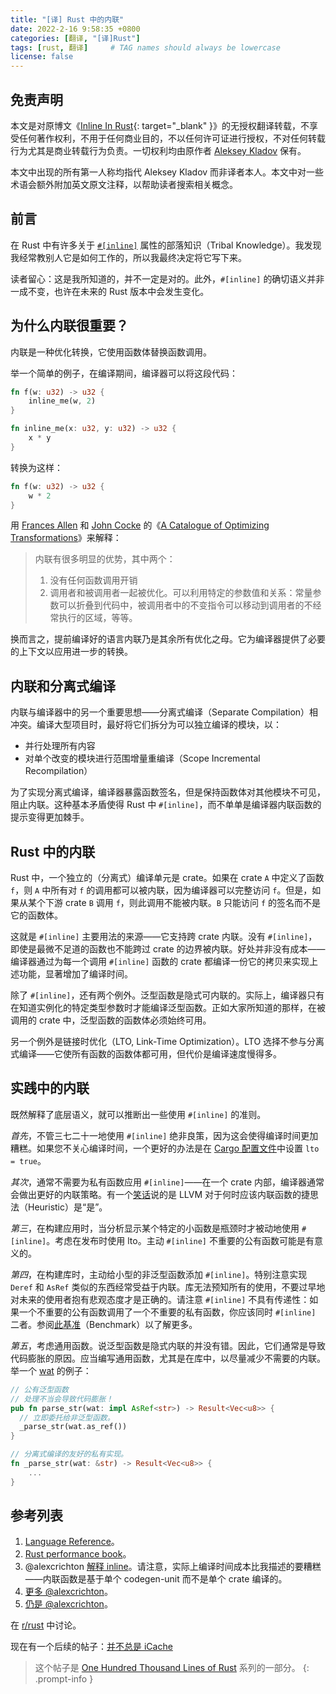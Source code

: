 ```yaml
---
title: "[译] Rust 中的内联"
date: 2022-2-16 9:58:35 +0800
categories: [翻译, "[译]Rust"]
tags: [rust, 翻译]     # TAG names should always be lowercase
license: false
---
```


## 免责声明

本文是对原博文《[Inline In Rust](https://matklad.github.io/2021/07/09/inline-in-rust.html){: target="_blank" }》的无授权翻译转载，不享受任何著作权利，不用于任何商业目的，不以任何许可证进行授权，不对任何转载行为尤其是商业转载行为负责。一切权利均由原作者 [Aleksey Kladov](https://github.com/matklad) 保有。

本文中出现的所有第一人称均指代 Aleksey Kladov 而非译者本人。本文中对一些术语会额外附加英文原文注释，以帮助读者搜索相关概念。

## 前言

在 Rust 中有许多关于 [`#[inline]`](https://doc.rust-lang.org/reference/attributes/codegen.html#the-inline-attribute) 属性的部落知识（Tribal Knowledge）。我发现我经常教别人它是如何工作的，所以我最终决定将它写下来。

读者留心：这是我所知道的，并不一定是对的。此外，`#[inline]` 的确切语义并非一成不变，也许在未来的 Rust 版本中会发生变化。

## 为什么内联很重要？

内联是一种优化转换，它使用函数体替换函数调用。

举一个简单的例子，在编译期间，编译器可以将这段代码：

```rust
fn f(w: u32) -> u32 {
    inline_me(w, 2)
}

fn inline_me(x: u32, y: u32) -> u32 {
    x * y
}
```

转换为这样：

```rust
fn f(w: u32) -> u32 {
    w * 2
}
```

用 [Frances Allen](https://en.wikipedia.org/wiki/Frances_Allen) 和 [John Cocke](https://en.wikipedia.org/wiki/John_Cocke) 的《[A Catalogue of Optimizing Transformations](https://www.clear.rice.edu/comp512/Lectures/Papers/1971-allen-catalog.pdf)》来解释：

> 内联有很多明显的优势，其中两个：
>
> 1. 没有任何函数调用开销
> 2. 调用者和被调用者一起被优化。可以利用特定的参数值和关系：常量参数可以折叠到代码中，被调用者中的不变指令可以移动到调用者的不经常执行的区域，等等。

换而言之，提前编译好的语言内联乃是其余所有优化之母。它为编译器提供了必要的上下文以应用进一步的转换。

## 内联和分离式编译

内联与编译器中的另一个重要思想——分离式编译（Separate Compilation）相冲突。编译大型项目时，最好将它们拆分为可以独立编译的模块，以：

* 并行处理所有内容
* 对单个改变的模块进行范围增量重编译（Scope Incremental Recompilation）

为了实现分离式编译，编译器暴露函数签名，但是保持函数体对其他模块不可见，阻止内联。这种基本矛盾使得 Rust 中 `#[inline]`，而不单单是编译器内联函数的提示变得更加棘手。

## Rust 中的内联

Rust 中，一个独立的（分离式）编译单元是 crate。如果在 crate `A` 中定义了函数 `f`，则 `A` 中所有对 `f` 的调用都可以被内联，因为编译器可以完整访问 `f`。但是，如果从某个下游 crate `B` 调用 `f`，则此调用不能被内联。`B` 只能访问 `f` 的签名而不是它的函数体。

这就是 `#[inline]` 主要用法的来源——它支持跨 crate 内联。没有 `#[inline]`，即使是最微不足道的函数也不能跨过 crate 的边界被内联。好处并非没有成本——编译器通过为每一个调用 `#[inline]` 函数的 crate 都编译一份它的拷贝来实现上述功能，显著增加了编译时间。

除了 `#[inline]`，还有两个例外。泛型函数是隐式可内联的。实际上，编译器只有在知道实例化的特定类型参数时才能编译泛型函数。正如大家所知道的那样，在被调用的 crate 中，泛型函数的函数体必须始终可用。

另一个例外是链接时优化（LTO, Link-Time Optimization）。LTO 选择不参与分离式编译——它使所有函数的函数体都可用，但代价是编译速度慢得多。

## 实践中的内联

既然解释了底层语义，就可以推断出一些使用 `#[inline]` 的准则。

*首先*，不管三七二十一地使用 `#[inline]` 绝非良策，因为这会使得编译时间更加糟糕。如果您不关心编译时间，一个更好的办法是在 [Cargo 配置文件](https://doc.rust-lang.org/cargo/reference/profiles.html#lto)中设置 `lto = true`。

*其次*，通常不需要为私有函数应用 `#[inline]`——在一个 crate 内部，编译器通常会做出更好的内联策略。有一个[笑话](https://twitter.com/ManishEarth/status/936084757212946432)说的是 LLVM 对于何时应该内联函数的捷思法（Heuristic）是“是”。

*第三*，在构建应用时，当分析显示某个特定的小函数是瓶颈时才被动地使用 `#[inline]`。考虑在发布时使用 lto。主动 `#[inline]` 不重要的公有函数可能是有意义的。

*第四*，在构建库时，主动给小型的非泛型函数添加 `#[inline]`。特别注意实现 `Deref` 和 `AsRef` 类似的东西经常受益于内联。库无法预知所有的使用，不要过早地对未来的使用者抱有悲观态度才是正确的。请注意 `#[inline]` 不具有传递性：如果一个不重要的公有函数调用了一个不重要的私有函数，你应该同时 `#[inline]` 二者。参阅[此基准](https://github.com/matklad/benchmarks/tree/91171269f0a6e260a27111d07661021a89d20085/rust-inline)（Benchmark）以了解更多。

*第五*，考虑通用函数。说泛型函数是隐式内联的并没有错。因此，它们通常是导致代码膨胀的原因。应当编写通用函数，尤其是在库中，以尽量减少不需要的内联。举一个 [wat](https://github.com/bytecodealliance/wasm-tools/blob/0486fb4de505b8116a0034bdde4918cd783325b9/crates/wat/src/lib.rs#L214-L222) 的例子：

```rust
// 公有泛型函数
// 处理不当会导致代码膨胀！
pub fn parse_str(wat: impl AsRef<str>) -> Result<Vec<u8>> {
  // 立即委托给非泛型函数。
  _parse_str(wat.as_ref())
}

// 分离式编译的友好的私有实现。
fn _parse_str(wat: &str) -> Result<Vec<u8>> {
    ...
}
```

## 参考列表

1. [Language Reference](https://doc.rust-lang.org/reference/attributes/codegen.html#the-inline-attribute)。
2. [Rust performance book](https://nnethercote.github.io/perf-book/inlining.html)。
3. @alexcrichton [解释 inline](https://github.com/rust-lang/hashbrown/pull/119#issuecomment-537539046)。请注意，实际上编译时间成本比我描述的要糟糕——内联函数是基于单个 codegen-unit 而不是单个 crate 编译的。
4. [更多 @alexcrichton](https://users.rust-lang.org/t/enable-cross-crate-inlining-without-suggesting-inlining/55004/9?u=matklad)。
5. [仍是 @alexcrichton](https://internals.rust-lang.org/t/inlining-policy-for-functions-in-std/14189/10?u=matklad)。

在 [r/rust](https://old.reddit.com/r/rust/comments/oh4s2j/blog_post_inline_in_rust/) 中讨论。

现在有一个后续的帖子：[并不总是 iCache](http://nihil.cc/posts/translate_not_always_icache/)

> 这个帖子是 [One Hundred Thousand Lines of Rust](https://matklad.github.io/2021/09/05/Rust100k.html) 系列的一部分。
{: .prompt-info }
